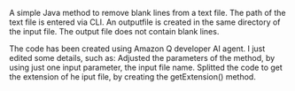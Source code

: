 A simple Java method to remove blank lines from a text file. 
The path of the text file is entered via CLI. 
An outputfile is created in the same directory of the input file. 
The output file does not contain blank lines. 

The code has been created using Amazon Q developer AI agent.
I just edited some details, such as:
  Adjusted the parameters of the method, by using just one input parameter, the input file name.
  Splitted the code to get the extension of he iput file, by creating the getExtension() method.
  
